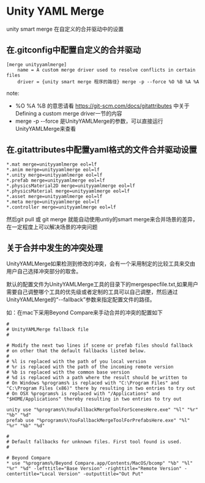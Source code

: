 # Unity YAML Merge

unity smart merge 在自定义的合并驱动中的设置

## 在.gitconfig中配置自定义的合并驱动

``` 
[merge unityyamlmerge]
	name = A custom merge driver used to resolve conflicts in certain files
	driver = {unity smart merge 程序的路径} merge -p --force %O %B %A %A
``` 
note:

* %O %A %B 的意思请看 https://git-scm.com/docs/gitattributes 中关于Defining a custom merge driver一节的内容
* merge -p --force 是UnityYAMLMerge的参数，可以直接运行UnityYAMLMerge来查看
 
## 在.gitattributes中配置yaml格式的文件合并驱动设置

``` 
*.mat merge=unityyamlmerge eol=lf
*.anim merge=unityyamlmerge eol=lf
*.unity merge=unityyamlmerge eol=lf
*.prefab merge=unityyamlmerge eol=lf
*.physicsMaterial2D merge=unityyamlmerge eol=lf
*.physicsMaterial merge=unityyamlmerge eol=lf
*.asset merge=unityyamlmerge eol=lf
*.meta merge=unityyamlmerge eol=lf
*.controller merge=unityyamlmerge eol=lf

``` 

然后git pull 或 git merge 就能自动使用untiy的smart merge来合并场景的差异，在一定程度上可以解决场景的冲突问题

## 关于合并中发生的冲突处理

UnityYAMLMerge如果检测到修改的冲突，会有一个采用制定的比较工具来交由用户自己选择冲突部分的取舍。

默认的配置文件为UnityYAMLMerge工具的目录下的mergespecfile.txt,如果用户需要自己调整哪个工具的优先级或者定制的工具可以自己调整，然后通过UnityYAMLMerge的“--fallback”参数来指定配置文件的路径。

如：在mac下采用Beyond Compare来手动合并的冲突的配置如下

```
#
# UnityYAMLMerge fallback file
#

# Modify the next two lines if scene or prefab files should fallback
# on other that the default fallbacks listed below.
#
# %l is replaced with the path of you local version
# %r is replaced with the path of the incoming remote version
# %b is replaced with the common base version
# %d is replaced with a path where the result should be written to
# On Windows %programs% is replaced with "C:\Program Files" and "C:\Program Files (x86)" there by resulting in two entries to try out
# On OSX %programs% is replaced with "/Applications" and "$HOME/Applications" thereby resulting in two entries to try out

unity use "%programs%\YouFallbackMergeToolForScenesHere.exe" "%l" "%r" "%b" "%d"
prefab use "%programs%\YouFallbackMergeToolForPrefabsHere.exe" "%l" "%r" "%b" "%d"

#
# Default fallbacks for unknown files. First tool found is used.
#

# Beyond Compare
* use "%programs%/Beyond Compare.app/Contents/MacOS/bcomp" "%b" "%l" "%r" "%d" -lefttitle="Base Version" -righttitle="Remote Version" -centertitle="Local Version" -outputtitle="Out Put"

```
